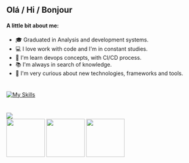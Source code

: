 ## Olá / Hi / Bonjour

#### A little bit about me:
         
- :mortar_board: Graduated in Analysis and development systems.
- 💻 I love work with code and I'm in constant studies.
- 🤖 I'm learn devops concepts, with CI/CD process.
- 📚 I'm always in search of knowledge.
- 👾 I'm very curious about new technologies, frameworks and tools.

#

[![My Skills](https://skillicons.dev/icons?i=js,nodejs,ts,java,cs,aws,jest,mysql,docker,git,gitlab,postman)](https://skillicons.dev)

 #
<div>
 <a href="https://www.linkedin.com/in/alex-alexandre-alves-7b7a75185/" target="_blank"><img src="https://img.shields.io/badge/-LinkedIn-%230077B5?style=for-the-badge&logo=linkedin&logoColor=white" target="_blank"></a> 
</div>

<div>
 <img src="https://www.holopin.io/_next/image?url=https%3A%2F%2Fassets.holopin.io%2FeyJidWNrZXQiOiJob2xvcGluLWFzc2V0cyIsImtleSI6ImFzc2V0cy9jbDhkOHVrb3MwMDk0MDlqbnVuaGRhcDd3IiwiZWRpdHMiOnsicm90YXRlIjpudWxsfX0%3D&w=1920&q=75" width="100" height="100"/>
     
 <img src="https://www.holopin.io/_next/image?url=https%3A%2F%2Fassets.holopin.io%2FeyJidWNrZXQiOiJob2xvcGluLWFzc2V0cyIsImtleSI6ImFzc2V0cy9jbDhlcTN6OWMwMzU3MDlsM2Z4OTluOHg2IiwiZWRpdHMiOnsicm90YXRlIjpudWxsfX0%3D&w=1920&q=75" width="100" height="100"/>
 
  <img src="https://www.holopin.io/_next/image?url=https%3A%2F%2Fassets.holopin.io%2FeyJidWNrZXQiOiJob2xvcGluLWFzc2V0cyIsImtleSI6ImFzc2V0cy9jbGFqeHF4eTUwNDMzMDhqc3k3bXp1NmlwIiwiZWRpdHMiOnsicm90YXRlIjpudWxsfX0%3D&w=1920&q=75" width="100" height="100"/>
         
            
</div>

